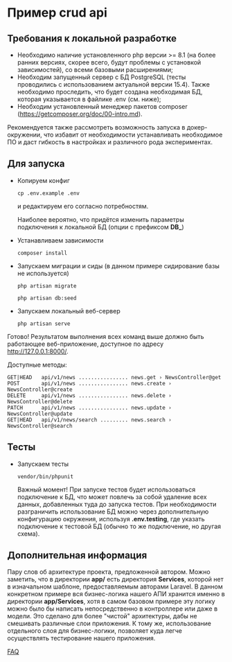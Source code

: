 # Пример crud api

## Требования к локальной разработке

- Необходимо наличие установленного php версии >= 8.1 (на более ранних версиях, скорее всего, будут
проблемы с установкой зависимостей), со всеми базовыми расширениями;
- Необходим запущенный сервер с БД PostgreSQL (тесты проводились с использованием актуальной версии 15.4).
  Также необходимо проследить, что будет создана необходимая БД, которая указывается в файлике .env (см. ниже);
- Необходим установленный менеджер пакетов composer (https://getcomposer.org/doc/00-intro.md).

Рекомендуется также рассмотреть возможность запуска в докер-окружении, что избавит от необходимости
устанавливать необходимое ПО и даст гибкость в настройках и различного рода экспериментах.

## Для запуска

- Копируем конфиг

  `cp .env.example .env`

  и редактируем его согласно потребностям.

  Наиболее вероятно, что придётся изменить параметры подключения к локальной БД (опции с префиксом **DB_**)

- Устанавливаем зависимости

  `composer install`

- Запускаем миграции и сиды (в данном примере сидирование базы не используется)

  `php artisan migrate`

  `php artisan db:seed`

- Запускаем локальный веб-сервер

  `php artisan serve`

Готово! Результатом выполнения всех команд выше должно быть работающее веб-приложение, доступное по адресу http://127.0.0.1:8000/.

Доступные методы:

```
GET|HEAD   api/v1/news ................ news.get › NewsController@get
POST       api/v1/news ................ news.create › NewsController@create
DELETE     api/v1/news ................ news.delete › NewsController@delete
PATCH      api/v1/news ................ news.update › NewsController@update
GET|HEAD   api/v1/news/search ......... news.search › NewsController@search
```

## Тесты

- Запускаем тесты

  `vendor/bin/phpunit`

  Важный момент! При запуске тестов будет использоваться подключение к БД, что может повлечь за собой удаление всех
  данных, добавленных туда до запуска тестов. При необходимости разграничить использование БД можно через дополнительную
  конфигурацию окружения, используя **.env.testing**, где указать подключение к тестовой БД (обычно то же подключение, но
  другая схема).

## Дополнительная информация

  Пару слов об архитектуре проекта, предложенной автором. Можно заметить, что в директории **app/** есть директория **Services**,
  которой нет в изначальном шаблоне, предоставляемым авторами Laravel. В данном конкретном примере вся бизнес-логика нашего
  АПИ хранится именно в директории **app/Services**, хотя в самом базовом примере эту логику можно было бы написать
  непосредственно в контроллере или даже в модели. Это сделано для более "чистой" архитектуры, дабы не смешивать различные
  слои приложения. К тому же, использование отдельного слоя для бизнес-логики, позволяет куда легче осуществлять тестирование
  нашего приложения.

  [FAQ](docs/FAQ.md) 

